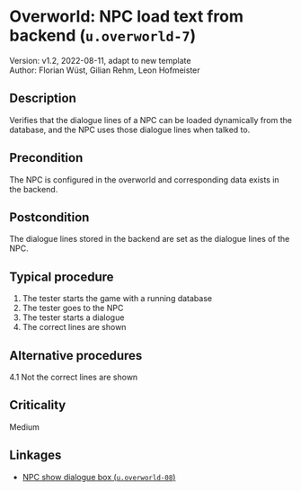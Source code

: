 # Overworld: NPC load text from backend (`u.overworld-7`)

Version: v1.2, 2022-08-11, adapt to new template \
Author: Florian Wüst, Gilian Rehm, Leon Hofmeister  

## Description

Verifies that the dialogue lines of a NPC can be loaded dynamically from the database, and the NPC uses those dialogue lines when talked to.

## Precondition

The NPC is configured in the overworld and corresponding data exists in the backend.

## Postcondition

The dialogue lines stored in the backend are set as the dialogue lines of the NPC.

## Typical procedure

1. The tester starts the game with a running database
2. The tester goes to the NPC
3. The tester starts a dialogue
4. The correct lines are shown

## Alternative procedures

4.1 Not the correct lines are shown

## Criticality

Medium

## Linkages

- [NPC show dialogue box (`u.overworld-08`)](u-overworld-08-show-npc-dialogbox.md)
